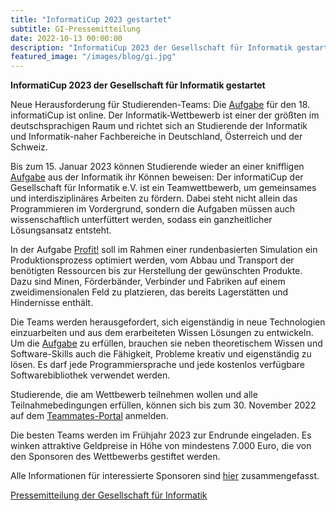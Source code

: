 ```yaml
---
title: "InformatiCup 2023 gestartet"
subtitle: GI-Pressemitteilung
date: 2022-10-13 00:00:00
description: "InformatiCup 2023 der Gesellschaft für Informatik gestartet"
featured_image: "/images/blog/gi.jpg"
---
```


**InformatiCup 2023 der Gesellschaft für Informatik gestartet**

Neue Herausforderung für Studierenden-Teams: Die [Aufgabe](https://github.com/informatiCup/informatiCup2023/blob/main/informatiCup%202023%20-%20Profit!.pdf) für den 18. informatiCup ist online. Der Informatik-Wettbewerb ist einer der größten im deutschsprachigen Raum und richtet sich an Studierende der Informatik und Informatik-naher Fachbereiche in Deutschland, Österreich und der Schweiz.

Bis zum 15. Januar 2023 können Studierende wieder an einer kniffligen [Aufgabe](https://github.com/informatiCup/informatiCup2023/blob/main/informatiCup%202023%20-%20Profit!.pdf) aus der Informatik ihr Können beweisen: Der informatiCup der Gesellschaft für Informatik e.V. ist ein Teamwettbewerb, um gemeinsames und interdisziplinäres Arbeiten zu fördern. Dabei steht nicht allein das Programmieren im Vordergrund, sondern die Aufgaben müssen auch wissenschaftlich unterfüttert werden, sodass ein ganzheitlicher Lösungsansatz entsteht.

In der Aufgabe [Profit!](https://github.com/informatiCup/informatiCup2023/blob/main/informatiCup%202023%20-%20Profit!.pdf) soll im Rahmen einer rundenbasierten Simulation ein Produktionsprozess optimiert werden, vom Abbau und Transport der benötigten Ressourcen bis zur Herstellung der gewünschten Produkte. Dazu sind Minen, Förderbänder, Verbinder und Fabriken auf einem zweidimensionalen Feld zu platzieren, das bereits Lagerstätten und Hindernisse enthält.

Die Teams werden herausgefordert, sich eigenständig in neue Technologien einzuarbeiten und aus dem erarbeiteten Wissen Lösungen zu entwickeln. Um die [Aufgabe](https://github.com/informatiCup/informatiCup2023/blob/main/informatiCup%202023%20-%20Profit!.pdf) zu erfüllen, brauchen sie neben theoretischem Wissen und Software-Skills auch die Fähigkeit, Probleme kreativ und eigenständig zu lösen. Es darf jede Programmiersprache und jede kostenlos verfügbare Softwarebibliothek verwendet werden.

Studierende, die am Wettbewerb teilnehmen wollen und alle Teilnahmebedingungen erfüllen, können sich bis zum 30. November 2022 auf dem [Teammates-Portal](https://teams.informaticup.de/) anmelden.

Die besten Teams werden im Frühjahr 2023 zur Endrunde eingeladen. Es winken attraktive Geldpreise in Höhe von mindestens 7.000 Euro, die von den Sponsoren des Wettbewerbs gestiftet werden.

Alle Informationen für interessierte Sponsoren sind [hier](https://gi.de/fileadmin/GI/Hauptseite/Aktuelles/Wettbewerbe/InformatiCup/sponsoring-informatiCup2023.pdf) zusammengefasst.

[Pressemitteilung der Gesellschaft für Informatik](https://gi.de/meldung/studierendenwettbewerb-informaticup-2023-gestartet)
